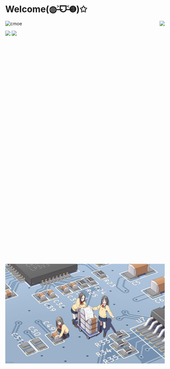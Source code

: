 # Welcome(◍˃̶ᗜ˂̶◍)✩

<img align='right' src='https://cmoe.azurewebsites.net/c302?' height='768px'>

![cmoe](http://cmoe.azurewebsites.net/cmoe?name=fumiama&theme=r34)

<img src="https://github-readme-stats.vercel.app/api/top-langs/?username=fumiama&layout=compact" width="350px"/>

<img src="https://github-readme-stats.vercel.app/api?username=fumiama&show_icons=true&count_private=true&icon_color=fdd34f&title_color=f75e4f" width="417px"/>

<img src="/pcb.jpg" width="600px"/>
